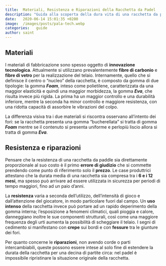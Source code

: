 ```yaml
---
title:  Materiali, Resistenza e Riparazioni della Racchetta da Padel
description: "Guida alla scoperta della dura vita di una racchetta da padel, dalla fabbricazione ai vostri colpi vincenti... o distruttivi"
date:   2020-06-14 15:01:35 +0200
image:  /images/posts/pala-tech.webp
categories:   guide
author: saint
---
```


## Materiali

I materiali di fabbricazione sono spesso oggetto di **innovazione tecnologica**. Attualmente si utilizzano prevalentemente **fibre di carbonio** e **fibre di vetro** per la realizzazione del telaio. Internamente, quello che si definisce il centro o “nucleo” della racchetta, è composto da gomma di due tipologie: la gomma **_Foam_**, inteso come polietilene, caratterizzata da una maggior elasticità e quindi una maggior morbidezza, la gomma **_Eva_**, che risulta invece più rigida. La prima ha un maggior controllo e una durabilità inferiore, mentre la seconda ha minor controllo e maggiore resistenza, con una ridotta capacità di assorbire le vibrazioni del colpo.

La differenza visiva tra i due materiali si riscontra osservano all’intento dei fori: se la racchetta presenta una gomma “bucherellata” si tratta di gomma **_Foam_** mentre se il contenuto si presenta uniforme e perlopiù liscio allora si tratta di gomma **_Eva_**.

## Resistenza e riparazioni

Pensare che la resistenza di una racchetta da paddle sia direttamente proporzionale al suo costo è il primo **errore di giudizio** che si commette prendendo come punto di riferimento solo il **prezzo**. Le case produttrici attestano che la durata media di una racchetta sia compresa tra i **6 e i 12 mesi**, ma spesso può arrivare ad essere utilizzata in sicurezza per periodi di tempo maggiori, fino ad un paio d’anni.

La **resistenza** varia a seconda dell’utilizzo, dell’intensità di gioco e dall’attenzione del giocatore, in modo particolare fuori dal campo. Un **uso intenso** della racchetta invece può portare ad un rapido deperimento della gomma interna; l’esposizione a fenomeni climatici, quali pioggia e calore, danneggiano inoltre le sue componenti strutturali, così come  una maggiore frequenza degli urti aumenta la possibilità di scheggiare il telaio. I segni di cedimento si manifestano con **crepe** sui bordi e con **fessure** tra le giunture dei fori.

Per quanto concerne le **riparazioni**, non avendo corde o parti intercambiabili, queste possono essere intese al solo fine di estendere la durata della racchetta per una decina di partite circa: nel padel è impossibile ripristinare la situazione originale della racchetta.